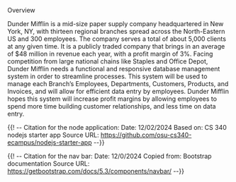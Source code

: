 Overview

Dunder Mifflin is a mid-size paper supply company headquartered in New York, NY, with thirteen regional branches spread across the North-Eastern US and 300 employees. The company serves a total of about 5,000 clients at any given time. It is a publicly traded company that brings in an average of $48 million in revenue each year, with a profit margin of 3%. Facing competition from large national chains like Staples and Office Depot, Dunder Mifflin needs a functional and responsive database management system in order to streamline processes. This system will be used to manage each Branch’s Employees, Departments, Customers, Products, and Invoices, and will allow for efficient data entry by employees. Dunder Mifflin hopes this system will increase profit margins by allowing employees to spend more time building customer relationships, and less time on data entry.



{{! -- Citation for the node application:
Date: 12/02/2024
Based on: CS 340 nodejs starter app
Source URL: https://github.com/osu-cs340-ecampus/nodejs-starter-app --}}


{{! -- Citation for the nav bar:
Date: 12/0/2024
Copied from: Bootstrap documentation
Source URL: https://getbootstrap.com/docs/5.3/components/navbar/ --}}
